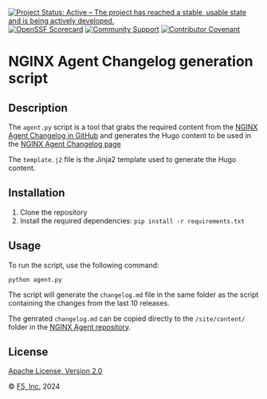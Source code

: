 [![Project Status: Active – The project has reached a stable, usable state and is being actively developed.](https://www.repostatus.org/badges/latest/active.svg)](https://www.repostatus.org/#active)
[![OpenSSF Scorecard](https://api.securityscorecards.dev/projects/github.com/nginx/agent-changelog/badge)](https://securityscorecards.dev/viewer/?uri=github.com/nginx/agent-changelog)
[![Community Support](https://badgen.net/badge/support/community/cyan?icon=awesome)](https://github.com/nginx/agent-changelog/blob/main/SUPPORT.md)
[![Contributor Covenant](https://img.shields.io/badge/Contributor%20Covenant-2.1-4baaaa.svg)](https://github.com/nginx/agent-changelog/blob/main/CODE_OF_CONDUCT.md)

# NGINX Agent Changelog generation script

## Description
The `agent.py` script is a tool that grabs the required content from the [NGINX Agent Changelog in GitHub](https://github.com/nginx/agent/releases) and generates the Hugo content to be used in the [NGINX Agent Changelog page](https://docs.nginx.com/nginx-agent/changelog/)

The `template.j2` file is the Jinja2 template used to generate the Hugo content.

## Installation
1. Clone the repository
2. Install the required dependencies: `pip install -r requirements.txt`

## Usage
To run the script, use the following command:

`python agent.py`

The script will generate the `changelog.md` file in the same folder as the script containing the changes from the last 10 releases.

The genrated `changelog.md` can be copied directly to the `/site/content/` folder in the [NGINX Agent repository](https://github.com/nginx/agent/tree/main/site/content).

## License

[Apache License, Version 2.0](https://github.com/nginx/agent-changelog/blob/main/LICENSE)

&copy; [F5, Inc.](https://www.f5.com/) 2024